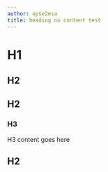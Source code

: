 ```yaml
---
author: opse2esa
title: heading no content test
---
```


# H1
## H2
## H2
###  H3
H3 content goes here
## H2
